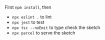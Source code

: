 First `npm install`, then 

* `npx eslint .` to lint
* `npx jest` to test
* `npx tsc --noEmit` to type check the sketch
* `npx parcel` to serve the sketch
